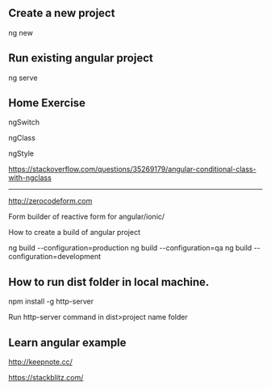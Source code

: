 Create a new project
--------------------
ng new <project-name>


Run existing angular project
----------------------------
ng serve


Home Exercise
-------------
ngSwitch

ngClass

ngStyle

https://stackoverflow.com/questions/35269179/angular-conditional-class-with-ngclass

---------


http://zerocodeform.com

Form builder of reactive form for angular/ionic/


How to create a build of angular project

ng build --configuration=production
ng build --configuration=qa
ng build --configuration=development


How to run dist folder in local machine.
----------------------------------------
npm install -g http-server

Run http-server command in dist>project name folder


Learn angular example
---------------------

http://keepnote.cc/

https://stackblitz.com/



